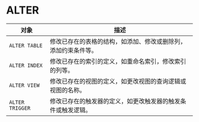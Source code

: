 # ALTER

| 对象       | 描述                                                         |
|------------|--------------------------------------------------------------|
| `ALTER TABLE` | 修改已存在的表格的结构，如添加、修改或删除列，添加约束条件等。   |
| `ALTER INDEX` | 修改已存在的索引的定义，如重命名索引，修改索引的列等。          |
| `ALTER VIEW`  | 修改已存在的视图的定义，如更改视图的查询逻辑或视图的名称。      |
| `ALTER TRIGGER` | 修改已存在的触发器的定义，如更改触发器的触发条件或触发逻辑。     |
